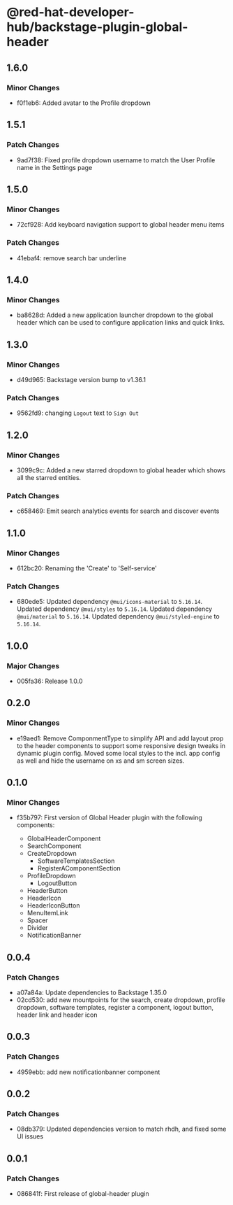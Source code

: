 # @red-hat-developer-hub/backstage-plugin-global-header

## 1.6.0

### Minor Changes

- f0f1eb6: Added avatar to the Profile dropdown

## 1.5.1

### Patch Changes

- 9ad7f38: Fixed profile dropdown username to match the User Profile name in the Settings page

## 1.5.0

### Minor Changes

- 72cf928: Add keyboard navigation support to global header menu items

### Patch Changes

- 41ebaf4: remove search bar underline

## 1.4.0

### Minor Changes

- ba8628d: Added a new application launcher dropdown to the global header which can be used to configure application links and quick links.

## 1.3.0

### Minor Changes

- d49d965: Backstage version bump to v1.36.1

### Patch Changes

- 9562fd9: changing `Logout` text to `Sign Out`

## 1.2.0

### Minor Changes

- 3099c9c: Added a new starred dropdown to global header which shows all the starred entities.

### Patch Changes

- c658469: Emit search analytics events for search and discover events

## 1.1.0

### Minor Changes

- 612bc20: Renaming the 'Create' to 'Self-service'

### Patch Changes

- 680ede5: Updated dependency `@mui/icons-material` to `5.16.14`.
  Updated dependency `@mui/styles` to `5.16.14`.
  Updated dependency `@mui/material` to `5.16.14`.
  Updated dependency `@mui/styled-engine` to `5.16.14`.

## 1.0.0

### Major Changes

- 005fa36: Release 1.0.0

## 0.2.0

### Minor Changes

- e19aed1: Remove ComponmentType to simplify API and add layout prop to the header components to support some responsive design tweaks in dynamic plugin config. Moved some local styles to the incl. app config as well and hide the username on xs and sm screen sizes.

## 0.1.0

### Minor Changes

- f35b797: First version of Global Header plugin with the following components:

  - GlobalHeaderComponent
  - SearchComponent
  - CreateDropdown
    - SoftwareTemplatesSection
    - RegisterAComponentSection
  - ProfileDropdown
    - LogoutButton
  - HeaderButton
  - HeaderIcon
  - HeaderIconButton
  - MenuItemLink
  - Spacer
  - Divider
  - NotificationBanner

## 0.0.4

### Patch Changes

- a07a84a: Update dependencies to Backstage 1.35.0
- 02cd530: add new mountpoints for the search, create dropdown, profile dropdown, software templates, register a component, logout button, header link and header icon

## 0.0.3

### Patch Changes

- 4959ebb: add new notificationbanner component

## 0.0.2

### Patch Changes

- 08db379: Updated dependencies version to match rhdh, and fixed some UI issues

## 0.0.1

### Patch Changes

- 086841f: First release of global-header plugin
